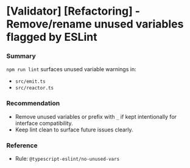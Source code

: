 # [Validator] [Refactoring] - Remove/rename unused variables flagged by ESLint

### Summary

`npm run lint` surfaces unused variable warnings in:

- `src/emit.ts`
- `src/reactor.ts`

### Recommendation

- Remove unused variables or prefix with `_` if kept intentionally for interface compatibility.
- Keep lint clean to surface future issues clearly.

### Reference

- Rule: `@typescript-eslint/no-unused-vars`
